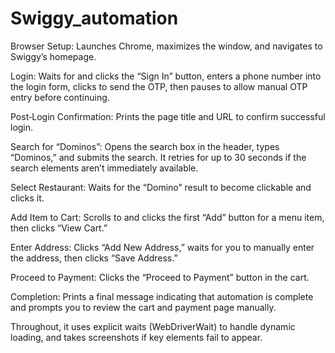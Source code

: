 # Swiggy_automation
Browser Setup: Launches Chrome, maximizes the window, and navigates to Swiggy’s homepage.

Login: Waits for and clicks the “Sign In” button, enters a phone number into the login form, clicks to send the OTP, then pauses to allow manual OTP entry before continuing.

Post‑Login Confirmation: Prints the page title and URL to confirm successful login.

Search for “Dominos”: Opens the search box in the header, types “Dominos,” and submits the search. It retries for up to 30 seconds if the search elements aren’t immediately available.

Select Restaurant: Waits for the “Domino” result to become clickable and clicks it.

Add Item to Cart: Scrolls to and clicks the first “Add” button for a menu item, then clicks “View Cart.”

Enter Address: Clicks “Add New Address,” waits for you to manually enter the address, then clicks “Save Address.”

Proceed to Payment: Clicks the “Proceed to Payment” button in the cart.

Completion: Prints a final message indicating that automation is complete and prompts you to review the cart and payment page manually.

Throughout, it uses explicit waits (WebDriverWait) to handle dynamic loading, and takes screenshots if key elements fail to appear.
